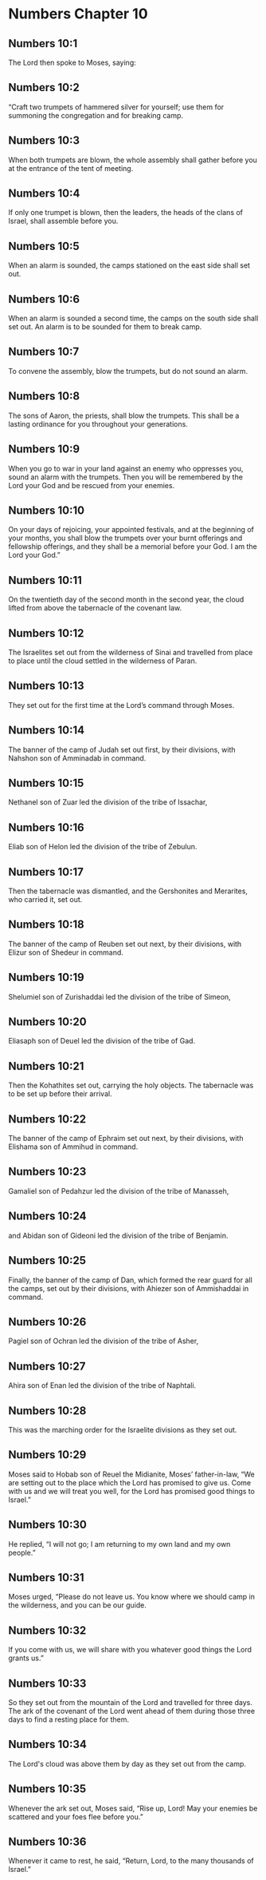 # Numbers Chapter 10

## Numbers 10:1

The Lord then spoke to Moses, saying:

## Numbers 10:2

“Craft two trumpets of hammered silver for yourself; use them for summoning the congregation and for breaking camp.

## Numbers 10:3

When both trumpets are blown, the whole assembly shall gather before you at the entrance of the tent of meeting.

## Numbers 10:4

If only one trumpet is blown, then the leaders, the heads of the clans of Israel, shall assemble before you.

## Numbers 10:5

When an alarm is sounded, the camps stationed on the east side shall set out.

## Numbers 10:6

When an alarm is sounded a second time, the camps on the south side shall set out. An alarm is to be sounded for them to break camp.

## Numbers 10:7

To convene the assembly, blow the trumpets, but do not sound an alarm.

## Numbers 10:8

The sons of Aaron, the priests, shall blow the trumpets. This shall be a lasting ordinance for you throughout your generations.

## Numbers 10:9

When you go to war in your land against an enemy who oppresses you, sound an alarm with the trumpets. Then you will be remembered by the Lord your God and be rescued from your enemies.

## Numbers 10:10

On your days of rejoicing, your appointed festivals, and at the beginning of your months, you shall blow the trumpets over your burnt offerings and fellowship offerings, and they shall be a memorial before your God. I am the Lord your God.”

## Numbers 10:11

On the twentieth day of the second month in the second year, the cloud lifted from above the tabernacle of the covenant law.

## Numbers 10:12

The Israelites set out from the wilderness of Sinai and travelled from place to place until the cloud settled in the wilderness of Paran.

## Numbers 10:13

They set out for the first time at the Lord’s command through Moses.

## Numbers 10:14

The banner of the camp of Judah set out first, by their divisions, with Nahshon son of Amminadab in command.

## Numbers 10:15

Nethanel son of Zuar led the division of the tribe of Issachar,

## Numbers 10:16

Eliab son of Helon led the division of the tribe of Zebulun.

## Numbers 10:17

Then the tabernacle was dismantled, and the Gershonites and Merarites, who carried it, set out.

## Numbers 10:18

The banner of the camp of Reuben set out next, by their divisions, with Elizur son of Shedeur in command.

## Numbers 10:19

Shelumiel son of Zurishaddai led the division of the tribe of Simeon,

## Numbers 10:20

Eliasaph son of Deuel led the division of the tribe of Gad.

## Numbers 10:21

Then the Kohathites set out, carrying the holy objects. The tabernacle was to be set up before their arrival.

## Numbers 10:22

The banner of the camp of Ephraim set out next, by their divisions, with Elishama son of Ammihud in command.

## Numbers 10:23

Gamaliel son of Pedahzur led the division of the tribe of Manasseh,

## Numbers 10:24

and Abidan son of Gideoni led the division of the tribe of Benjamin.

## Numbers 10:25

Finally, the banner of the camp of Dan, which formed the rear guard for all the camps, set out by their divisions, with Ahiezer son of Ammishaddai in command.

## Numbers 10:26

Pagiel son of Ochran led the division of the tribe of Asher,

## Numbers 10:27

Ahira son of Enan led the division of the tribe of Naphtali.

## Numbers 10:28

This was the marching order for the Israelite divisions as they set out.

## Numbers 10:29

Moses said to Hobab son of Reuel the Midianite, Moses’ father-in-law, “We are setting out to the place which the Lord has promised to give us. Come with us and we will treat you well, for the Lord has promised good things to Israel.”

## Numbers 10:30

He replied, “I will not go; I am returning to my own land and my own people.”

## Numbers 10:31

Moses urged, “Please do not leave us. You know where we should camp in the wilderness, and you can be our guide.

## Numbers 10:32

If you come with us, we will share with you whatever good things the Lord grants us.”

## Numbers 10:33

So they set out from the mountain of the Lord and travelled for three days. The ark of the covenant of the Lord went ahead of them during those three days to find a resting place for them.

## Numbers 10:34

The Lord's cloud was above them by day as they set out from the camp.

## Numbers 10:35

Whenever the ark set out, Moses said, “Rise up, Lord! May your enemies be scattered and your foes flee before you.”

## Numbers 10:36

Whenever it came to rest, he said, “Return, Lord, to the many thousands of Israel.”
